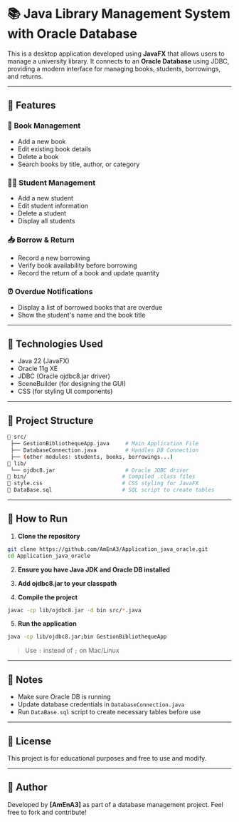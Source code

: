 # 📚 Java Library Management System with Oracle Database

This is a desktop application developed using **JavaFX** that allows users to manage a university library. It connects to an **Oracle Database** using JDBC, providing a modern interface for managing books, students, borrowings, and returns.

---

## 🚀 Features

### 📘 Book Management
- Add a new book
- Edit existing book details
- Delete a book
- Search books by title, author, or category

### 👨‍🎓 Student Management
- Add a new student
- Edit student information
- Delete a student
- Display all students

### 📥 Borrow & Return
- Record a new borrowing
- Verify book availability before borrowing
- Record the return of a book and update quantity

### ⏰ Overdue Notifications
- Display a list of borrowed books that are overdue
- Show the student's name and the book title

---

## 🧰 Technologies Used

- Java 22 (JavaFX)
- Oracle 11g XE
- JDBC (Oracle ojdbc8.jar driver)
- SceneBuilder (for designing the GUI)
- CSS (for styling UI components)

---

## 📂 Project Structure

```bash
📁 src/
 ├── GestionBibliothequeApp.java     # Main Application File
 ├── DatabaseConnection.java         # Handles DB Connection
 ├── (other modules: students, books, borrowings...)
📁 lib/
 └── ojdbc8.jar                      # Oracle JDBC driver
📁 bin/                              # Compiled .class files
📄 style.css                         # CSS styling for JavaFX
📄 DataBase.sql                      # SQL script to create tables
```

---

## 🏁 How to Run

1. **Clone the repository**
```bash
git clone https://github.com/AmEnA3/Application_java_oracle.git
cd Application_java_oracle
```

2. **Ensure you have Java JDK and Oracle DB installed**

3. **Add ojdbc8.jar to your classpath**

4. **Compile the project**
```bash
javac -cp lib/ojdbc8.jar -d bin src/*.java
```

5. **Run the application**
```bash
java -cp lib/ojdbc8.jar;bin GestionBibliothequeApp
```

> Use `:` instead of `;` on Mac/Linux

---

## 📌 Notes

- Make sure Oracle DB is running
- Update database credentials in `DatabaseConnection.java`
- Run `DataBase.sql` script to create necessary tables before use

---

## 📄 License

This project is for educational purposes and free to use and modify.

---

## 🙌 Author

Developed by **[AmEnA3]** as part of a database management project.
Feel free to fork and contribute!

